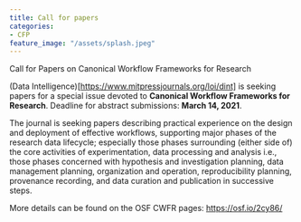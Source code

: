 ```yaml
---
title: Call for papers
categories:
- CFP
feature_image: "/assets/splash.jpeg"
---
```


Call for Papers on Canonical Workflow Frameworks for Research

(Data Intelligence)[https://www.mitpressjournals.org/loi/dint] is seeking papers for a special issue devoted to **Canonical Workflow Frameworks for Research**. Deadline for abstract submissions: **March 14, 2021**.

The journal is seeking papers describing practical experience on the design and deployment of effective workflows, supporting major phases of the research data lifecycle; especially those phases surrounding (either side of) the core activities of experimentation, data processing and analysis i.e., those phases concerned with hypothesis and investigation planning, data management planning, organization and operation, reproducibility planning, provenance recording, and data curation and publication in successive steps.

More details can be found on the OSF CWFR pages: https://osf.io/2cy86/
